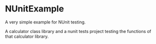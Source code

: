 # NUnitExample

A very simple example for NUnit testing.

A calculator class library and a nunit tests project testing the functions of that calculator library.
